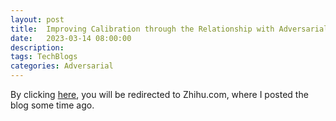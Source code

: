 ```yaml
---
layout: post
title:  Improving Calibration through the Relationship with Adversarial Robustness
date:   2023-03-14 08:00:00
description: 
tags: TechBlogs
categories: Adversarial 
---
```


By clicking [here](https://zhuanlan.zhihu.com/p/580940652), you will be redirected to Zhihu.com, where I posted the blog some time ago.